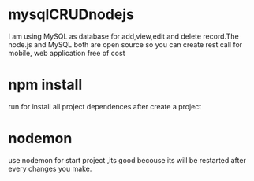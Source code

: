 # mysqlCRUDnodejs
I am using MySQL as database for add,view,edit and delete record.The node.js and MySQL both are open source so you can create rest call for mobile, web application free of cost
# npm install 
run for install all project dependences after create a project
# nodemon 
use nodemon for start project ,its good becouse its will be restarted after every changes you make.


